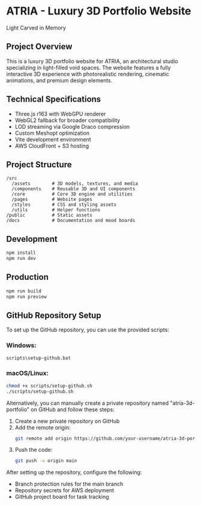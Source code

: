 # ATRIA - Luxury 3D Portfolio Website

Light Carved in Memory

## Project Overview

This is a luxury 3D portfolio website for ATRIA, an architectural studio specializing in light-filled void spaces. The website features a fully interactive 3D experience with photorealistic rendering, cinematic animations, and premium design elements.

## Technical Specifications

- Three.js r163 with WebGPU renderer
- WebGL2 fallback for broader compatibility
- LOD streaming via Google Draco compression
- Custom Meshopt optimization
- Vite development environment
- AWS CloudFront + S3 hosting

## Project Structure

```
/src
  /assets        # 3D models, textures, and media
  /components    # Reusable 3D and UI components
  /core          # Core 3D engine and utilities
  /pages         # Website pages
  /styles        # CSS and styling assets
  /utils         # Helper functions
/public          # Static assets
/docs            # Documentation and mood boards
```

## Development

```bash
npm install
npm run dev
```

## Production

```bash
npm run build
npm run preview
```

## GitHub Repository Setup

To set up the GitHub repository, you can use the provided scripts:

### Windows:
```bash
scripts\setup-github.bat
```

### macOS/Linux:
```bash
chmod +x scripts/setup-github.sh
./scripts/setup-github.sh
```

Alternatively, you can manually create a private repository named "atria-3d-portfolio" on GitHub and follow these steps:

1. Create a new private repository on GitHub
2. Add the remote origin:
   ```bash
   git remote add origin https://github.com/your-username/atria-3d-portfolio.git
   ```
3. Push the code:
   ```bash
   git push -u origin main
   ```

After setting up the repository, configure the following:
- Branch protection rules for the main branch
- Repository secrets for AWS deployment
- GitHub project board for task tracking